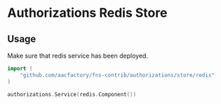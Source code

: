 # Authorizations Redis Store

## Usage

Make sure that redis service has been deployed.

```go
import (
    "github.com/aacfactory/fns-contrib/authorizations/store/redis"
)

authorizations.Service(redis.Component())
```
